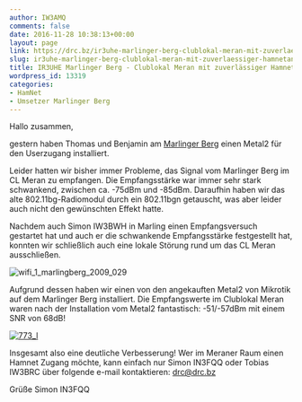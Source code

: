 ```yaml
---
author: IW3AMQ
comments: false
date: 2016-11-28 10:38:13+00:00
layout: page
link: https://drc.bz/ir3uhe-marlinger-berg-clublokal-meran-mit-zuverlaessiger-hamnetanbindung/
slug: ir3uhe-marlinger-berg-clublokal-meran-mit-zuverlaessiger-hamnetanbindung
title: IR3UHE Marlinger Berg - Clublokal Meran mit zuverlässiger Hamnetanbindung
wordpress_id: 13319
categories:
- HamNet
- Umsetzer Marlinger Berg
---
```


Hallo zusammen,

gestern haben Thomas und Benjamin am [Marlinger Berg](https://drc.bz/relaisstandorte/marlinger-berg-ir3uhe/) einen Metal2 für den Userzugang installiert.

Leider hatten wir bisher immer Probleme, das Signal vom Marlinger Berg im CL Meran zu empfangen. Die Empfangsstärke war immer sehr stark schwankend, zwischen ca. -75dBm und -85dBm. Daraufhin haben wir das alte 802.11bg-Radiomodul durch ein 802.11bgn getauscht, was aber leider auch nicht den gewünschten Effekt hatte.

Nachdem auch Simon IW3BWH in Marling einen Empfangsversuch gestartet hat und auch er die schwankende Empfangsstärke festgestellt hat, konnten wir schließlich auch eine lokale Störung rund um das CL Meran ausschließen.

![wifi_1_marlingberg_2009_029](https://drc.bz/wp-content/uploads/2014/07/wifi_1_marlingberg_2009_029.jpg)

Aufgrund dessen haben wir einen von den angekauften Metal2 von Mikrotik auf dem Marlinger Berg installiert. Die Empfangswerte im Clublokal Meran waren nach der Installation vom Metal2 fantastisch: -51/-57dBm mit einem SNR von 68dB!

[![773_l](https://drc.bz/wp-content/uploads/2016/11/773_l-300x86.jpg)](https://drc.bz/wp-content/uploads/2016/11/773_l.jpg)

Insgesamt also eine deutliche Verbesserung! Wer im Meraner Raum einen Hamnet Zugang möchte, kann einfach nur Simon IN3FQQ oder Tobias IW3BRC über folgende e-mail kontaktieren: drc@drc.bz

Grüße
Simon IN3FQQ
